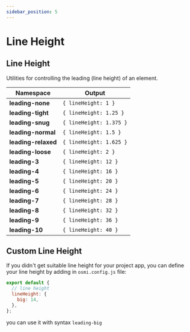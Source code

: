 ```yaml
---
sidebar_position: 5
---
```


# Line Height

## Line Height

Utilities for controlling the leading (line height) of an element.

| Namespace           | Output                  |
| ------------------- | ----------------------- |
| **leading-none**    | `{ lineHeight: 1 }`     |
| **leading-tight**   | `{ lineHeight: 1.25 }`  |
| **leading-snug**    | `{ lineHeight: 1.375 }` |
| **leading-normal**  | `{ lineHeight: 1.5 }`   |
| **leading-relaxed** | `{ lineHeight: 1.625 }` |
| **leading-loose**   | `{ lineHeight: 2 }`     |
| **leading-3**       | `{ lineHeight: 12 }`    |
| **leading-4**       | `{ lineHeight: 16 }`    |
| **leading-5**       | `{ lineHeight: 20 }`    |
| **leading-6**       | `{ lineHeight: 24 }`    |
| **leading-7**       | `{ lineHeight: 28 }`    |
| **leading-8**       | `{ lineHeight: 32 }`    |
| **leading-9**       | `{ lineHeight: 36 }`    |
| **leading-10**      | `{ lineHeight: 40 }`    |

## Custom Line Height

If you didn't get suitable line height for your project app, you can define your line height by adding in `osmi.config.js` file:

```javascript
export default {
  // line height
  lineHeight: {
    big: 14,
  },
};
```

you can use it with syntax `leading-big`
